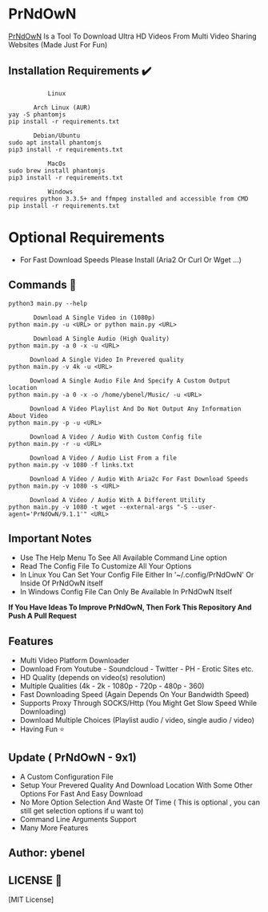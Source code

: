 # PrNdOwN

[PrNdOwN](https://github.com/m1ndo/PrNdOwN) Is a Tool To Download Ultra HD Videos From Multi Video Sharing Websites  (Made Just For Fun)

## Installation Requirements :heavy_check_mark: ##
```
           Linux  

       Arch Linux (AUR)
yay -S phantomjs
pip install -r requirements.txt

       Debian/Ubuntu
sudo apt install phantomjs
pip3 install -r requirements.txt
```
```
           MacOs
sudo brew install phantomjs
pip3 install -r requirements.txt
```
```
           Windows
requires python 3.3.5+ and ffmpeg installed and accessible from CMD
pip install -r requirements.txt
```
# Optional Requirements
- For Fast Download Speeds Please Install (Aria2 Or Curl Or Wget ...)

## Commands :pencil:  ##

```    Display Help
python3 main.py --help

       Download A Single Video in (1080p)
python main.py -u <URL> or python main.py <URL>

       Download A Single Audio (High Quality)
python main.py -a 0 -x -u <URL>

      Download A Single Video In Prevered quality
python main.py -v 4k -u <URL>

      Download A Single Audio File And Specify A Custom Output location
python main.py -a 0 -x -o /home/ybenel/Music/ -u <URL>

      Download A Video Playlist And Do Not Output Any Information About Video
python main.py -p -u <URL>

      Download A Video / Audio With Custom Config file
python main.py -r -u <URL>

      Download A Video / Audio List From a file
python main.py -v 1080 -f links.txt
      
      Download A Video / Audio With Aria2c For Fast Download Speeds
python main.py -v 1080 -s <URL>

      Download A Video / Audio With A Different Utility
python main.py -v 1080 -t wget --external-args "-S --user-agent='PrNdOwN/9.1.1'" <URL>
```

## Important Notes ##
- Use The Help Menu To See All Available Command Line option 
- Read The Config File To Customize All Your Options
- In Linux You Can Set Your Config File Either In '~/.config/PrNdOwN' Or Inside Of PrNdOwN itself
- In Windows Config File Can Only Be Available In PrNdOwN Itself

**If You Have Ideas To Improve PrNdOwN, Then Fork This Repository And Push A Pull Request**

## Features ##
- Multi Video Platform Downloader
- Download From Youtube - Soundcloud - Twitter - PH - Erotic Sites etc.
- HD Quality (depends on video(s) resolution)
- Multiple Qualities (4k - 2k - 1080p - 720p - 480p - 360)
- Fast Downloading Speed (Again Depends On Your Bandwidth Speed)
- Supports Proxy Through SOCKS/Http (You Might Get Slow Speed While Downloading)
- Download Multiple Choices (Playlist audio / video, single audio / video)
- Having Fun :star:

## Update ( PrNdOwN - 9x1)
- A Custom Configuration File
- Setup Your Prevered Quality And Download Location With Some Other Options For Fast And Easy Download
- No More Option Selection And Waste Of Time ( This is optional , you can still get selection options if u want to)
- Command Line Arguments Support
- Many More Features

## Author: ybenel
## LICENSE :page_with_curl: ##
[MIT License]
